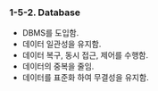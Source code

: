 ### 1-5-2. Database

- DBMS를 도입함.
- 데이터 일관성을 유지함.
- 데이터 복구, 동시 접근, 제어를 수행함.
- 데이터의 중복을 줄임.
- 데이터를 표준화 하여 무결성을 유지함.